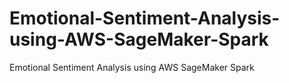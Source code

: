 # Emotional-Sentiment-Analysis-using-AWS-SageMaker-Spark
Emotional Sentiment Analysis using AWS SageMaker  Spark
